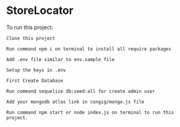# StoreLocator
To run this project:

    Clone this project

    Run command npm i on terminal to install all require packages

    Add .env file similar to env.sample file

    Setup the keys in .env
    
    First Create Database
    
    Run command sequelize db:seed:all for create admin user
    
    Add your mongodb atlas link in congig/mongo.js file

    Run command npm start or node index.js on terminal to run this project.
    


